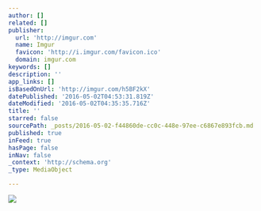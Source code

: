 ```yaml
---
author: []
related: []
publisher:
  url: 'http://imgur.com'
  name: Imgur
  favicon: 'http://i.imgur.com/favicon.ico'
  domain: imgur.com
keywords: []
description: ''
app_links: []
isBasedOnUrl: 'http://imgur.com/h5BF2kX'
datePublished: '2016-05-02T04:53:31.819Z'
dateModified: '2016-05-02T04:35:35.716Z'
title: ''
starred: false
sourcePath: _posts/2016-05-02-f44860de-cc0c-448e-97ee-c6867e893fcb.md
published: true
inFeed: true
hasPage: false
inNav: false
_context: 'http://schema.org'
_type: MediaObject

---
```

<article style=""><img src="http://imgur.com/h5BF2kX.jpg" /></article>